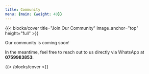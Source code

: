 ```yaml
---
title: Community
menu: {main: {weight: 40}}
---
```


{{< blocks/cover title="Join Our Community" image_anchor="top" height="full" >}}
<p class="lead mt-5">Our community is coming soon!</p>
<p class="mt-3">In the meantime, feel free to reach out to us directly via WhatsApp at <strong>0759983853</strong>.</p>
{{< /blocks/cover >}}
